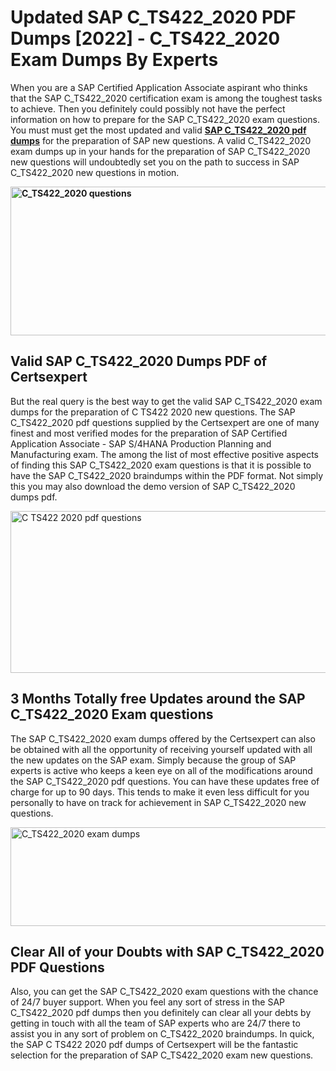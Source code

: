 <h1><strong>Updated SAP C_TS422_2020 PDF Dumps [2022] - C_TS422_2020 Exam Dumps By Experts&nbsp;</strong></h1>
<p><span style="font-weight: 400;">When you are a SAP Certified Application Associate aspirant who thinks that the SAP C_TS422_2020 certification exam is among the toughest tasks to achieve. Then you definitely could possibly not have the perfect information on how to prepare for the SAP C_TS422_2020 exam questions. You must must get the most updated and valid <strong><a href="https://www.certsexpert.com/C_TS422_2020-pdf-questions.html">SAP C_TS422_2020 pdf dumps</a></strong> for the preparation of SAP new questions. A valid  C_TS422_2020 exam dumps up in your hands for the preparation of SAP C_TS422_2020 new questions will undoubtedly set you on the path to success in SAP C_TS422_2020 new questions in motion.</span></p>
<p><span style="font-weight: 400;"><strong><img style="display: block; margin-left: auto; margin-right: auto;" src="https://i.ibb.co/QXh983F/73475278-2429792180625311-4586132736837681152-n.jpg" alt="C_TS422_2020 questions" width="632" height="238" /></strong></span></p>
<h2><strong>Valid SAP C_TS422_2020 Dumps PDF of Certsexpert</strong></h2>
<p><span style="font-weight: 400;">But the real query is the best way to get the valid SAP C_TS422_2020 exam dumps for the preparation of C TS422 2020 new questions. The SAP C_TS422_2020 pdf questions supplied by the Certsexpert are one of many finest and most verified modes for the preparation of SAP Certified Application Associate - SAP S/4HANA Production Planning and Manufacturing exam. The among the list of most effective positive aspects of finding this SAP C_TS422_2020 exam questions is that it is possible to have the SAP C_TS422_2020 braindumps within the PDF format. Not simply this you may also download the demo version of SAP C_TS422_2020 dumps pdf.</span></p>
<p><span style="font-weight: 400;"><img style="display: block; margin-left: auto; margin-right: auto;" src="https://i.ibb.co/Jd8hN2L/76714008-3182067705200142-8735104740007870464-n.jpg" alt="C TS422 2020 pdf questions" width="701" height="259" /></span></p>
<h2><strong>3 Months Totally free Updates around the SAP C_TS422_2020 Exam questions</strong></h2>
<p><span style="font-weight: 400;">The SAP C_TS422_2020 exam dumps offered by the Certsexpert can also be obtained with all the opportunity of receiving yourself updated with all the new updates on the SAP exam. Simply because the group of SAP experts is active who keeps a keen eye on all of the modifications around the SAP C_TS422_2020 pdf questions. You can have these updates free of charge for up to 90 days. This tends to make it even less difficult for you personally to have on track for achievement in SAP C_TS422_2020 new questions.</span></p>
<p><span style="font-weight: 400;"><a href="https://www.certsexpert.com/C_TS422_2020-pdf-questions.html"><img style="display: block; margin-left: auto; margin-right: auto;" src="https://i.ibb.co/TMnKrkJ/75398236-424489711531572-5064688549987614720-n.jpg" alt="C_TS422_2020 exam dumps" width="714" height="158" /></a></span></p>
<h2><strong>Clear All of your Doubts with SAP C_TS422_2020 PDF Questions</strong></h2>
<p>Also, you can get the SAP C_TS422_2020 exam questions with the chance of 24/7 buyer support. When you feel any sort of stress in the SAP C_TS422_2020 pdf dumps then you definitely can clear all your debts by getting in touch with all the team of SAP experts who are 24/7 there to assist you in any sort of problem on  C_TS422_2020 braindumps. In quick, the SAP C TS422 2020 pdf dumps of Certsexpert will be the fantastic selection for the preparation of SAP C_TS422_2020 exam new questions.</p>
